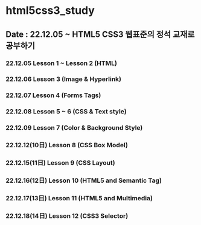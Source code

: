 # html5css3_study
## Date : 22.12.05 ~ HTML5 CSS3 웹표준의 정석 교재로 공부하기

### 22.12.05       Lesson 1 ~ Lesson 2 (HTML)
### 22.12.06       Lesson 3 (Image & Hyperlink)
### 22.12.07       Lesson 4 (Forms Tags)
### 22.12.08       Lesson 5 ~ 6 (CSS & Text style)
### 22.12.09       Lesson 7 (Color & Background Style)
### 22.12.12(10日) Lesson 8 (CSS Box Model)
### 22.12.15(11日) Lesson 9 (CSS Layout) 
### 22.12.16(12日) Lesson 10 (HTML5 and Semantic Tag) 
### 22.12.17(13日) Lesson 11 (HTML5 and Multimedia) 
### 22.12.18(14日) Lesson 12 (CSS3 Selector) 
